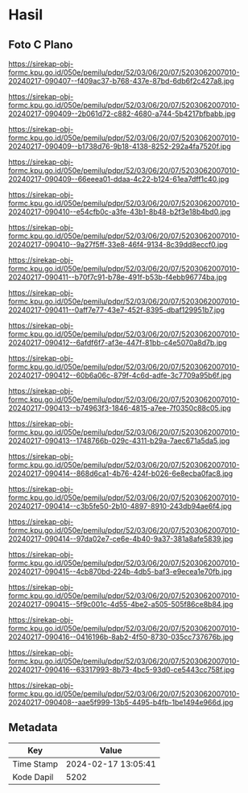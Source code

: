 # Hasil

## Foto C Plano

https://sirekap-obj-formc.kpu.go.id/050e/pemilu/pdpr/52/03/06/20/07/5203062007010-20240217-090407--f409ac37-b768-437e-87bd-6db6f2c427a8.jpg

https://sirekap-obj-formc.kpu.go.id/050e/pemilu/pdpr/52/03/06/20/07/5203062007010-20240217-090409--2b061d72-c882-4680-a744-5b4217bfbabb.jpg

https://sirekap-obj-formc.kpu.go.id/050e/pemilu/pdpr/52/03/06/20/07/5203062007010-20240217-090409--b1738d76-9b18-4138-8252-292a4fa7520f.jpg

https://sirekap-obj-formc.kpu.go.id/050e/pemilu/pdpr/52/03/06/20/07/5203062007010-20240217-090409--66eeea01-ddaa-4c22-b124-61ea7dff1c40.jpg

https://sirekap-obj-formc.kpu.go.id/050e/pemilu/pdpr/52/03/06/20/07/5203062007010-20240217-090410--e54cfb0c-a3fe-43b1-8b48-b2f3e18b4bd0.jpg

https://sirekap-obj-formc.kpu.go.id/050e/pemilu/pdpr/52/03/06/20/07/5203062007010-20240217-090410--9a27f5ff-33e8-46f4-9134-8c39dd8eccf0.jpg

https://sirekap-obj-formc.kpu.go.id/050e/pemilu/pdpr/52/03/06/20/07/5203062007010-20240217-090411--b70f7c91-b78e-491f-b53b-f4ebb96774ba.jpg

https://sirekap-obj-formc.kpu.go.id/050e/pemilu/pdpr/52/03/06/20/07/5203062007010-20240217-090411--0aff7e77-43e7-452f-8395-dbaf129951b7.jpg

https://sirekap-obj-formc.kpu.go.id/050e/pemilu/pdpr/52/03/06/20/07/5203062007010-20240217-090412--6afdf6f7-af3e-447f-81bb-c4e5070a8d7b.jpg

https://sirekap-obj-formc.kpu.go.id/050e/pemilu/pdpr/52/03/06/20/07/5203062007010-20240217-090412--60b6a06c-879f-4c6d-adfe-3c7709a95b6f.jpg

https://sirekap-obj-formc.kpu.go.id/050e/pemilu/pdpr/52/03/06/20/07/5203062007010-20240217-090413--b74963f3-1846-4815-a7ee-7f0350c88c05.jpg

https://sirekap-obj-formc.kpu.go.id/050e/pemilu/pdpr/52/03/06/20/07/5203062007010-20240217-090413--1748766b-029c-4311-b29a-7aec671a5da5.jpg

https://sirekap-obj-formc.kpu.go.id/050e/pemilu/pdpr/52/03/06/20/07/5203062007010-20240217-090414--868d6ca1-4b76-424f-b026-6e8ecba0fac8.jpg

https://sirekap-obj-formc.kpu.go.id/050e/pemilu/pdpr/52/03/06/20/07/5203062007010-20240217-090414--c3b5fe50-2b10-4897-8910-243db94ae6f4.jpg

https://sirekap-obj-formc.kpu.go.id/050e/pemilu/pdpr/52/03/06/20/07/5203062007010-20240217-090414--97da02e7-ce6e-4b40-9a37-381a8afe5839.jpg

https://sirekap-obj-formc.kpu.go.id/050e/pemilu/pdpr/52/03/06/20/07/5203062007010-20240217-090415--4cb870bd-224b-4db5-baf3-e9ecea1e70fb.jpg

https://sirekap-obj-formc.kpu.go.id/050e/pemilu/pdpr/52/03/06/20/07/5203062007010-20240217-090415--5f9c001c-4d55-4be2-a505-505f86ce8b84.jpg

https://sirekap-obj-formc.kpu.go.id/050e/pemilu/pdpr/52/03/06/20/07/5203062007010-20240217-090416--0416196b-8ab2-4f50-8730-035cc737676b.jpg

https://sirekap-obj-formc.kpu.go.id/050e/pemilu/pdpr/52/03/06/20/07/5203062007010-20240217-090416--63317993-8b73-4bc5-93d0-ce5443cc758f.jpg

https://sirekap-obj-formc.kpu.go.id/050e/pemilu/pdpr/52/03/06/20/07/5203062007010-20240217-090408--aae5f999-13b5-4495-b4fb-1be1494e966d.jpg


## Metadata

| Key        | Value               |
| ---------- | ------------------- |
| Time Stamp | 2024-02-17 13:05:41 |
| Kode Dapil | 5202                |




